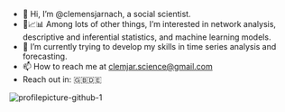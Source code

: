 - 👋 Hi, I’m @clemensjarnach, a social scientist. 
- 🔬📈📊 Among lots of other things, I’m interested in network analysis, descriptive and inferential statistics, and machine learning models.
- 🌱 I’m currently trying to develop my skills in time series analysis and forecasting.
- 📫 How to reach me at clemjar.science@gmail.com
- Reach out in: 🇬🇧🇩🇪

![profilepicture-github-1](https://user-images.githubusercontent.com/34171432/207049546-1eeb7f44-bbca-4bf3-84fa-737e73a8f99d.png)
